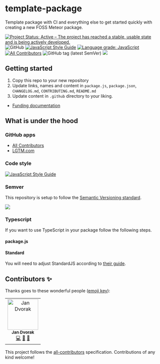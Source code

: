 # template-package
Template package with CI and everything else to get started quickly with creating a new FOSS Meteor package.

[![Project Status: Active – The project has reached a stable, usable state and is being actively developed.](https://www.repostatus.org/badges/latest/active.svg)](https://www.repostatus.org/#active)
![GitHub](https://img.shields.io/github/license/Meteor-Community-Packages/template-package)
[![JavaScript Style Guide](https://img.shields.io/badge/code_style-standard-brightgreen.svg)](https://standardjs.com)
[![Language grade: JavaScript](https://img.shields.io/lgtm/grade/javascript/g/Meteor-Community-Packages/template-package.svg?logo=lgtm&logoWidth=18)](https://lgtm.com/projects/g/Meteor-Community-Packages/template-package/context:javascript) <!-- ALL-CONTRIBUTORS-BADGE:START - Do not remove or modify this section -->[![All Contributors](https://img.shields.io/badge/all_contributors-1-orange.svg)](#contributors-)<!-- ALL-CONTRIBUTORS-BADGE:END --> ![GitHub tag (latest SemVer)](https://img.shields.io/github/v/tag/Meteor-Community-Packages/template-package?label=latest&sort=semver) [![](https://img.shields.io/badge/semver-2.0.0-success)](http://semver.org/spec/v2.0.0.html)

## Getting started
1. Copy this repo to your new repository
2. Update links, names and content in `package.js`, `package.json`, `CHANGELOG.md`, `CONTRIBUTING.md`, `README.md`
3. Update content in `.github` directory to your liking.
* [Funding documentation](https://help.github.com/en/github/building-a-strong-community/displaying-a-sponsor-button-in-your-repository)

## What is under the hood 
### GitHub apps
* [All Contributors](https://allcontributors.org/)
* [LGTM.com](https://lgtm.com/)

### Code style
[![JavaScript Style Guide](https://cdn.rawgit.com/standard/standard/master/badge.svg)](https://github.com/standard/standard)

### Semver
This repository is setup to follow the [Semantic Versioning standard](https://semver.org/).

[![](https://img.shields.io/badge/semver-2.0.0-success)](http://semver.org/spec/v2.0.0.html)

### Typescript
If you want to use TypeScript in your package follow the following steps.

#### package.js
#### Standard
You will need to adjust StandardJS according to [their guide](https://standardjs.com/index.html#typescript). 

## Contributors ✨

Thanks goes to these wonderful people ([emoji key](https://allcontributors.org/docs/en/emoji-key)):

<!-- ALL-CONTRIBUTORS-LIST:START - Do not remove or modify this section -->
<!-- prettier-ignore-start -->
<!-- markdownlint-disable -->
<table>
  <tr>
    <td align="center"><a href="https://github.com/StorytellerCZ"><img src="https://avatars2.githubusercontent.com/u/1715235?v=4" width="100px;" alt="Jan Dvorak"/><br /><sub><b>Jan Dvorak</b></sub></a><br /><a href="https://github.com/Meteor Community Packages/template-package/commits?author=StorytellerCZ" title="Code">💻</a> <a href="https://github.com/Meteor Community Packages/template-package/commits?author=StorytellerCZ" title="Documentation">📖</a> <a href="#maintenance-StorytellerCZ" title="Maintenance">🚧</a></td>
  </tr>
</table>

<!-- markdownlint-enable -->
<!-- prettier-ignore-end -->
<!-- ALL-CONTRIBUTORS-LIST:END -->

This project follows the [all-contributors](https://github.com/all-contributors/all-contributors) specification. Contributions of any kind welcome!
